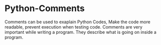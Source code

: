 # Python-Comments
Comments can be used to exaplain Python Codes, Make the code more readable, prevent execution when testing code. Comments are very important while writing a program. They describe what is going on inside a program.
